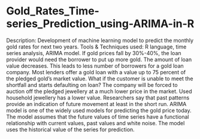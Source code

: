 # Gold_Rates_Time-series_Prediction_using-ARIMA-in-R
Description: Development of machine learning model to predict the monthly gold rates for next two years.
Tools & Techniques used:  R language, time series analysis, ARIMA model.
If gold prices fall by 30%-40%, the loan provider would need the borrower to put up more gold. The amount of loan value decreases. This leads to less number of borrowers for a gold loan company.
Most lenders offer a gold loan with a value up to 75 percent of the pledged gold’s market value.
What if the customer is unable to meet the shortfall and starts defaulting on loan? The company will be forced to auction off the pledged jewellery at a much lower price in the market. Used household jewellery has a lower value.
Researchers say that past patterns provide an indication of future movement at least in the short run.
ARIMA model is one of the widely used models for predicting the gold price today. The model assumes that the future values of time series have a functional relationship with current values, past values and white noise. The model uses the historical value of the series for prediction.
